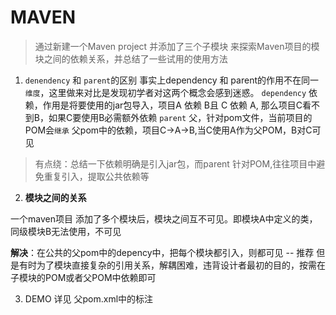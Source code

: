 # MAVEN
> 通过新建一个Maven project 并添加了三个子模块 来探索Maven项目的模块之间的依赖关系，并总结了一些试用的使用方法

1. `denendency` 和 `parent`的区别
 事实上dependency 和 parent的作用不在同一`维度`，这里做来对比是发现初学者对这两个概念会感到迷惑。
 `dependency` 依赖，作用是将要使用的jar包导入，项目A 依赖 B且 C 依赖 A, 那么项目C看不到B，如果C要使用B必需额外依赖
 `parent` 父，针对pom文件，当前项目的POM会`继承` 父pom中的依赖，项目C->A->B,当C使用A作为父POM，B对C可见
 
> 有点绕：总结一下依赖明确是引入jar包，而parent 针对POM,往往项目中避免重复引入，提取公共依赖等

2. **模块之间的关系**

一个maven项目  添加了多个模块后，模块之间互不可见。即模块A中定义的类，同级模块B无法使用，不可见

**解决**：在公共的父pom中的depency中，把每个模块都引入，则都可见 -- 推荐
         但是有时为了模块直接复杂的引用关系，解耦困难，违背设计者最初的目的，按需在子模块的POM或者父POM中依赖即可

3. DEMO 详见 父pom.xml中的标注